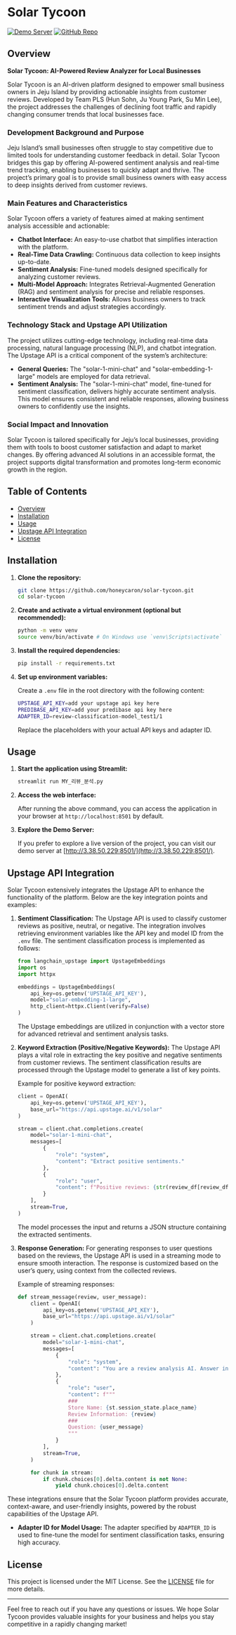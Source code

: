 # Solar Tycoon

[![Demo Server](https://img.shields.io/badge/Demo-Server-brightgreen)](http://3.38.50.229:8501/) [![GitHub Repo](https://img.shields.io/badge/GitHub-Repository-blue)](https://github.com/honeycaron/solar-tycoon.git)

## Overview

**Solar Tycoon: AI-Powered Review Analyzer for Local Businesses**

Solar Tycoon is an AI-driven platform designed to empower small business owners in Jeju Island by providing actionable insights from customer reviews. Developed by Team PLS (Hun Sohn, Ju Young Park, Su Min Lee), the project addresses the challenges of declining foot traffic and rapidly changing consumer trends that local businesses face.

### Development Background and Purpose

Jeju Island’s small businesses often struggle to stay competitive due to limited tools for understanding customer feedback in detail. Solar Tycoon bridges this gap by offering AI-powered sentiment analysis and real-time trend tracking, enabling businesses to quickly adapt and thrive. The project’s primary goal is to provide small business owners with easy access to deep insights derived from customer reviews.

### Main Features and Characteristics

Solar Tycoon offers a variety of features aimed at making sentiment analysis accessible and actionable:

- **Chatbot Interface:** An easy-to-use chatbot that simplifies interaction with the platform.
- **Real-Time Data Crawling:** Continuous data collection to keep insights up-to-date.
- **Sentiment Analysis:** Fine-tuned models designed specifically for analyzing customer reviews.
- **Multi-Model Approach:** Integrates Retrieval-Augmented Generation (RAG) and sentiment analysis for precise and reliable responses.
- **Interactive Visualization Tools:** Allows business owners to track sentiment trends and adjust strategies accordingly.

### Technology Stack and Upstage API Utilization

The project utilizes cutting-edge technology, including real-time data processing, natural language processing (NLP), and chatbot integration. The Upstage API is a critical component of the system’s architecture:

- **General Queries:** The "solar-1-mini-chat" and "solar-embedding-1-large" models are employed for data retrieval.
- **Sentiment Analysis:** The "solar-1-mini-chat" model, fine-tuned for sentiment classification, delivers highly accurate sentiment analysis. This model ensures consistent and reliable responses, allowing business owners to confidently use the insights.

### Social Impact and Innovation

Solar Tycoon is tailored specifically for Jeju’s local businesses, providing them with tools to boost customer satisfaction and adapt to market changes. By offering advanced AI solutions in an accessible format, the project supports digital transformation and promotes long-term economic growth in the region.

## Table of Contents

- [Overview](#overview)
- [Installation](#installation)
- [Usage](#usage)
- [Upstage API Integration](#upstage-api-integration)
- [License](#license)

## Installation

1. **Clone the repository:**

    ```bash
    git clone https://github.com/honeycaron/solar-tycoon.git
    cd solar-tycoon
    ```

2. **Create and activate a virtual environment (optional but recommended):**

    ```bash
    python -m venv venv
    source venv/bin/activate # On Windows use `venv\Scripts\activate`
    ```

3. **Install the required dependencies:**

    ```bash
    pip install -r requirements.txt
    ```

4. **Set up environment variables:**

    Create a `.env` file in the root directory with the following content:

    ```bash
    UPSTAGE_API_KEY=add your upstage api key here
    PREDIBASE_API_KEY=add your predibase api key here
    ADAPTER_ID=review-classification-model_test1/1
    ```

    Replace the placeholders with your actual API keys and adapter ID.

## Usage

1. **Start the application using Streamlit:**

    ```bash
    streamlit run MY_리뷰_분석.py
    ```

2. **Access the web interface:**

    After running the above command, you can access the application in your browser at `http://localhost:8501` by default.

3. **Explore the Demo Server:**

    If you prefer to explore a live version of the project, you can visit our demo server at [http://3.38.50.229:8501/](http://3.38.50.229:8501/).

## Upstage API Integration

Solar Tycoon extensively integrates the Upstage API to enhance the functionality of the platform. Below are the key integration points and examples:

1. **Sentiment Classification:**
    The Upstage API is used to classify customer reviews as positive, neutral, or negative. The integration involves retrieving environment variables like the API key and model ID from the `.env` file. The sentiment classification process is implemented as follows:

    ```python
    from langchain_upstage import UpstageEmbeddings
    import os
    import httpx

    embeddings = UpstageEmbeddings(
        api_key=os.getenv('UPSTAGE_API_KEY'),
        model="solar-embedding-1-large",
        http_client=httpx.Client(verify=False)
    )
    ```

    The Upstage embeddings are utilized in conjunction with a vector store for advanced retrieval and sentiment analysis tasks.

2. **Keyword Extraction (Positive/Negative Keywords):**
    The Upstage API plays a vital role in extracting the key positive and negative sentiments from customer reviews. The sentiment classification results are processed through the Upstage model to generate a list of key points.

    Example for positive keyword extraction:

    ```python
    client = OpenAI(
        api_key=os.getenv('UPSTAGE_API_KEY'),
        base_url="https://api.upstage.ai/v1/solar"
    )

    stream = client.chat.completions.create(
        model="solar-1-mini-chat",
        messages=[
            {
                "role": "system",
                "content": "Extract positive sentiments."
            },
            {
                "role": "user",
                "content": f"Positive reviews: {str(review_df[review_df['sentiment'] == 'positive']['content'].to_list())}"
            }
        ],
        stream=True,
    )
    ```

    The model processes the input and returns a JSON structure containing the extracted sentiments.

3. **Response Generation:**
    For generating responses to user questions based on the reviews, the Upstage API is used in a streaming mode to ensure smooth interaction. The response is customized based on the user’s query, using context from the collected reviews.

    Example of streaming responses:

    ```python
    def stream_message(review, user_message):
        client = OpenAI(
            api_key=os.getenv('UPSTAGE_API_KEY'),
            base_url="https://api.upstage.ai/v1/solar"
        )

        stream = client.chat.completions.create(
            model="solar-1-mini-chat",
            messages=[
                {
                    "role": "system",
                    "content": "You are a review analysis AI. Answer in Korean unless specified otherwise."
                },
                {
                    "role": "user",
                    "content": f"""
                    ###
                    Store Name: {st.session_state.place_name}
                    Review Information: {review}
                    ###
                    Question: {user_message}
                    """
                }
            ],
            stream=True,
        )

        for chunk in stream:
            if chunk.choices[0].delta.content is not None:
                yield chunk.choices[0].delta.content
    ```

These integrations ensure that the Solar Tycoon platform provides accurate, context-aware, and user-friendly insights, powered by the robust capabilities of the Upstage API.

- **Adapter ID for Model Usage:** The adapter specified by `ADAPTER_ID` is used to fine-tune the model for sentiment classification tasks, ensuring high accuracy.

## License

This project is licensed under the MIT License. See the [LICENSE](./LICENSE) file for more details.

---

Feel free to reach out if you have any questions or issues. We hope Solar Tycoon provides valuable insights for your business and helps you stay competitive in a rapidly changing market!

